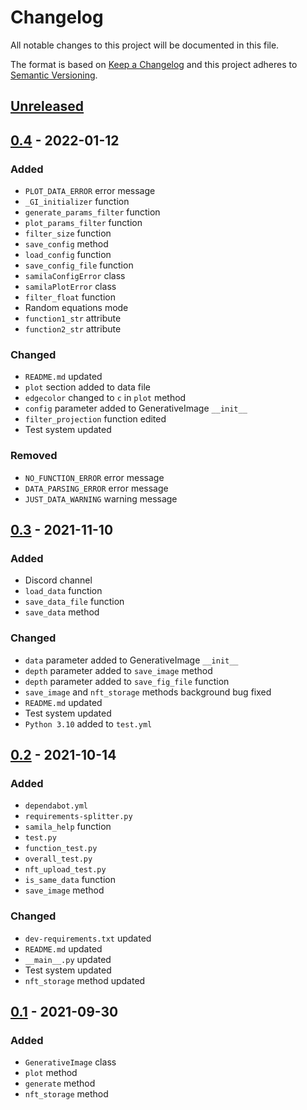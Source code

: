 # Changelog
All notable changes to this project will be documented in this file.

The format is based on [Keep a Changelog](http://keepachangelog.com/en/1.0.0/)
and this project adheres to [Semantic Versioning](http://semver.org/spec/v2.0.0.html).

## [Unreleased]
## [0.4] - 2022-01-12
### Added
- `PLOT_DATA_ERROR` error message
- `_GI_initializer` function
- `generate_params_filter` function
- `plot_params_filter` function
- `filter_size` function
- `save_config` method
- `load_config` function
- `save_config_file` function
- `samilaConfigError` class
- `samilaPlotError` class
- `filter_float` function
- Random equations mode
- `function1_str` attribute
- `function2_str` attribute
### Changed
- `README.md` updated
- `plot` section added to data file
- `edgecolor` changed to `c` in `plot` method
- `config` parameter added to GenerativeImage `__init__`
- `filter_projection` function edited
- Test system updated
### Removed
- `NO_FUNCTION_ERROR` error message
- `DATA_PARSING_ERROR` error message
- `JUST_DATA_WARNING` warning message
## [0.3] - 2021-11-10
### Added
- Discord channel
- `load_data` function
- `save_data_file` function
- `save_data` method
### Changed
- `data` parameter added to GenerativeImage `__init__`
- `depth` parameter added to `save_image` method
- `depth` parameter added to `save_fig_file` function
- `save_image` and `nft_storage` methods background bug fixed
- `README.md` updated
- Test system updated
- `Python 3.10` added to `test.yml`
## [0.2] - 2021-10-14
### Added
- `dependabot.yml`
- `requirements-splitter.py`
- `samila_help` function
- `test.py`
- `function_test.py`
- `overall_test.py`
- `nft_upload_test.py`
- `is_same_data` function
- `save_image` method
### Changed
- `dev-requirements.txt` updated
- `README.md` updated
- `__main__.py` updated
- Test system updated
- `nft_storage` method updated
## [0.1] - 2021-09-30
### Added
- `GenerativeImage` class
- `plot` method
- `generate` method
- `nft_storage` method

[Unreleased]: https://github.com/sepandhaghighi/samila/compare/v0.4...dev
[0.4]: https://github.com/sepandhaghighi/samila/compare/v0.3...v0.4
[0.3]: https://github.com/sepandhaghighi/samila/compare/v0.2...v0.3
[0.2]: https://github.com/sepandhaghighi/samila/compare/v0.1...v0.2
[0.1]: https://github.com/sepandhaghighi/samila/compare/1058677...v0.1



